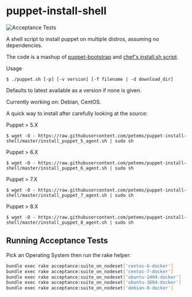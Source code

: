 puppet-install-shell
====================

![Acceptance Tests](https://github.com/petems/puppet-install-shell/actions/workflows/acceptance.yml/badge.svg)

A shell script to install puppet on multiple distros, assuming no dependencies.

The code is a mashup of [puppet-bootstrap](https://github.com/hashicorp/puppet-bootstrap) and [chef's install.sh script](https://www.getchef.com/chef/install.sh).

Usage
```
$ ./puppet.sh [-p] [-v version] [-f filename | -d download_dir]
```

Defaults to latest available as a version if none is given.

Currently working on: Debian, CentOS.

A quick way to install after carefully looking at the source:

Puppet > 5.X
```
$ wget -O - https://raw.githubusercontent.com/petems/puppet-install-shell/master/install_puppet_5_agent.sh | sudo sh
```

Puppet > 6.X
```
$ wget -O - https://raw.githubusercontent.com/petems/puppet-install-shell/master/install_puppet_6_agent.sh | sudo sh
```

Puppet > 7.X
```
$ wget -O - https://raw.githubusercontent.com/petems/puppet-install-shell/master/install_puppet_7_agent.sh | sudo sh
```

Puppet > 8.X
```
$ wget -O - https://raw.githubusercontent.com/petems/puppet-install-shell/master/install_puppet_8_agent.sh | sudo sh
```
## Running Acceptance Tests

Pick an Operating System then run the rake helper:

```bash
bundle exec rake acceptance:suite_on_nodeset['centos-6-docker']
bundle exec rake acceptance:suite_on_nodeset['centos-7-docker']
bundle exec rake acceptance:suite_on_nodeset['ubuntu-1404-docker']
bundle exec rake acceptance:suite_on_nodeset['ubuntu-1604-docker']
bundle exec rake acceptance:suite_on_nodeset['debian-8-docker']
```

